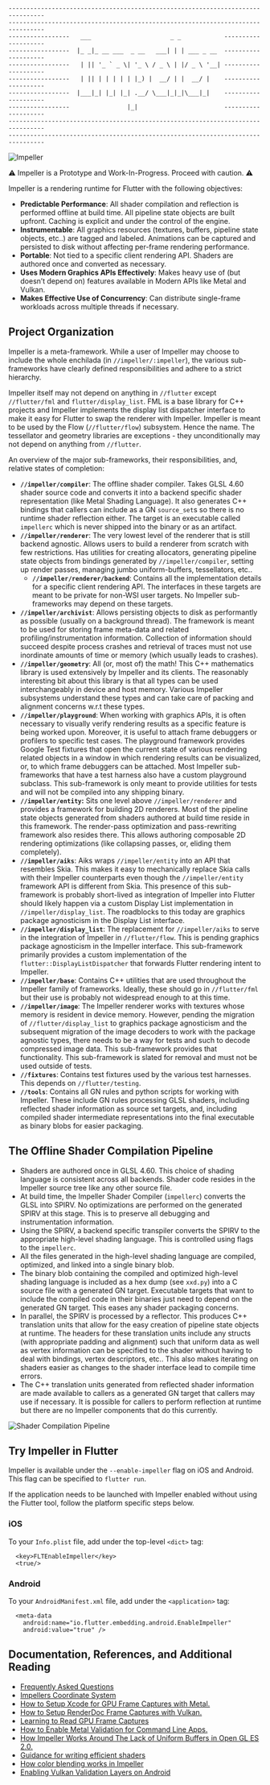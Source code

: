 ```
--------------------------------------------------------------------------------
--------------------------------------------------------------------------------
-----------------   ___                      _ _            --------------------
-----------------  |_ _|_ __ ___  _ __   ___| | | ___ _ __  --------------------
-----------------   | || '_ ` _ \| '_ \ / _ \ | |/ _ \ '__| --------------------
-----------------   | || | | | | | |_) |  __/ | |  __/ |    --------------------
-----------------  |___|_| |_| |_| .__/ \___|_|_|\___|_|    --------------------
-----------------                |_|                        --------------------
--------------------------------------------------------------------------------
--------------------------------------------------------------------------------
```

![Impeller](docs/assets/showcase.png)

⚠️ Impeller is a Prototype and Work-In-Progress. Proceed with caution. ⚠️

Impeller is a rendering runtime for Flutter with the following objectives:

* **Predictable Performance**: All shader compilation and reflection is
  performed offline at build time. All pipeline state objects are built upfront.
  Caching is explicit and under the control of the engine.
* **Instrumentable**: All graphics resources (textures, buffers, pipeline state
  objects, etc..) are tagged and labeled. Animations can be captured and
  persisted to disk without affecting per-frame rendering performance.
* **Portable**: Not tied to a specific client rendering API. Shaders are
  authored once and converted as necessary.
* **Uses Modern Graphics APIs Effectively**: Makes heavy use of (but doesn’t
  depend on) features available in Modern APIs like Metal and Vulkan.
* **Makes Effective Use of Concurrency**: Can distribute single-frame workloads
  across multiple threads if necessary.

## Project Organization

Impeller is a meta-framework. While a user of Impeller may choose to include the
whole enchilada (in `//impeller/:impeller`), the various sub-frameworks have
clearly defined responsibilities and adhere to a strict hierarchy.

Impeller itself may not depend on anything in `//flutter` except `//flutter/fml`
and `flutter/display_list`. FML is a base library for C++ projects and Impeller
implements the display list dispatcher interface to make it easy for Flutter to
swap the renderer with Impeller. Impeller is meant to be used by the Flow
(`//flutter/flow`) subsystem. Hence the name. The tessellator and geometry
libraries are exceptions - they unconditionally may not depend on anything from
`//flutter`.

An overview of the major sub-frameworks, their responsibilities, and, relative
states of completion:

* **`//impeller/compiler`**: The offline shader compiler. Takes GLSL 4.60 shader
  source code and converts it into a backend specific shader representation
  (like Metal Shading Language). It also generates C++ bindings that callers can
  include as a GN `source_set`s so there is no runtime shader reflection either.
  The target is an executable called `impellerc` which is never shipped into the
  binary or as an artifact.
* **`//impeller/renderer`**: The very lowest level of the renderer that is still
  backend agnostic. Allows users to build a renderer from scratch with few
  restrictions. Has utilities for creating allocators, generating pipeline state
  objects from bindings generated by `//impeller/compiler`, setting up render
  passes, managing jumbo uniform-buffers, tessellators, etc..
  * **`//impeller/renderer/backend`**: Contains all the implementation details
      for a specific client rendering API. The interfaces in these targets are
      meant to be private for non-WSI user targets. No Impeller sub-frameworks
      may depend on these targets.
* **`//impeller/archivist`**: Allows persisting objects to disk as performantly
  as possible (usually on a background thread). The framework is meant to be
  used for storing frame meta-data and related profiling/instrumentation
  information. Collection of information should succeed despite process crashes
  and retrieval of traces must not use inordinate amounts of time or memory
  (which usually leads to crashes).
* **`//impeller/geometry`**: All (or, most of) the math! This C++ mathematics
  library is used extensively by Impeller and its clients. The reasonably
  interesting bit about this library is that all types can be used
  interchangeably in device and host memory. Various Impeller subsystems
  understand these types and can take care of packing and alignment concerns
  w.r.t these types.
* **`//impeller/playground`**: When working with graphics APIs, it is often
  necessary to visually verify rendering results as a specific feature is being
  worked upon. Moreover, it is useful to attach frame debuggers or profilers to
  specific test cases. The playground framework provides Google Test fixtures
  that open the current state of various rendering related objects in a window
  in which rendering results can be visualized, or, to which frame debuggers can
  be attached. Most Impeller sub-frameworks that have a test harness also have a
  custom playground subclass. This sub-framework is only meant to provide
  utilities for tests and will not be compiled into any shipping binary.
* **`//impeller/entity`:** Sits one level above `//impeller/renderer` and
  provides a framework for building 2D renderers. Most of the pipeline state
  objects generated from shaders authored at build time reside in this
  framework. The render-pass optimization and pass-rewriting framework also
  resides there. This allows authoring composable 2D rendering optimizations
  (like collapsing passes, or, eliding them completely).
* **`//impeller/aiks`**: Aiks wraps `//impeller/entity` into an API that
  resembles Skia. This makes it easy to mechanically replace Skia calls with
  their Impeller counterparts even though the `//impeller/entity` framework API
  is different from Skia. This presence of this sub-framework is probably
  short-lived as integration of Impeller into Flutter should likely happen via a
  custom Display List implementation in `//impeller/display_list`. The
  roadblocks to this today are graphics package agnosticism in the Display List
  interface.
* **`//impeller/display_list`**: The replacement for `//impeller/aiks` to serve
  in the integration of Impeller in `//flutter/flow`. This is pending graphics
  package agnosticism in the Impeller interface. This sub-framework primarily
  provides a custom implementation of the `flutter::DisplayListDispatcher` that
  forwards Flutter rendering intent to Impeller.
* **`//impeller/base`**: Contains C++ utilities that are used throughout the
  Impeller family of frameworks. Ideally, these should go in `//flutter/fml` but
  their use is probably not widespread enough to at this time.
* **`//impeller/image`**: The Impeller renderer works with textures whose memory
  is resident in device memory. However, pending the migration of
  `//flutter/display_list` to graphics package agnosticism and the subsequent
  migration of the image decoders to work with the package agnostic types, there
  needs to be a way for tests and such to decode compressed image data. This
  sub-framework provides that functionality. This sub-framework is slated for
  removal and must not be used outside of tests.
* **`//fixtures`**: Contains test fixtures used by the various test harnesses.
  This depends on `//flutter/testing`.
* **`//tools`**: Contains all GN rules and python scripts for working with
  Impeller. These include GN rules processing GLSL shaders, including reflected
  shader information as source set targets, and, including compiled shader
  intermediate representations into the final executable as binary blobs for
  easier packaging.

## The Offline Shader Compilation Pipeline

* Shaders are authored once in GLSL 4.60. This choice of shading language is
  consistent across all backends. Shader code resides in the Impeller source
  tree like any other source file.
* At build time, the Impeller Shader Compiler (`impellerc`) converts the GLSL
  into SPIRV. No optimizations are performed on the generated SPIRV at this
  stage. This is to preserve all debugging and instrumentation information.
* Using the SPIRV, a backend specific transpiler converts the SPIRV to the
  appropriate high-level shading language. This is controlled using flags to the
  `impellerc`.
* All the files generated in the high-level shading language are compiled,
  optimized, and linked into a single binary blob.
* The binary blob containing the compiled and optimized high-level shading
  language is included as a hex dump (see `xxd.py`) into a C source file with a
  generated GN target. Executable targets that want to include the compiled code
  in their binaries just need to depend on the generated GN target. This eases
  any shader packaging concerns.
* In parallel, the SPIRV is processed by a reflector. This produces C++
  translation units that allow for the easy creation of pipeline state objects
  at runtime. The headers for these translation units include any structs (with
  appropriate padding and alignment) such that uniform data as well as vertex
  information can be specified to the shader without having to deal with
  bindings, vertex descriptors, etc.. This also makes iterating on shaders
  easier as changes to the shader interface lead to compile time errors.
* The C++ translation units generated from reflected shader information are made
  available to callers as a generated GN target that callers may use if
  necessary. It is possible for callers to perform reflection at runtime but
  there are no Impeller components that do this currently.

![Shader Compilation Pipeline](docs/assets/shader_pipeline.png)

## Try Impeller in Flutter

Impeller is available under the `--enable-impeller` flag on iOS and Android.
This flag can be specified to `flutter run`.

If the application needs to be launched with Impeller enabled without using the
Flutter tool, follow the platform specific steps below.

### iOS

To your `Info.plist` file, add under the top-level `<dict>` tag:
```
  <key>FLTEnableImpeller</key>
  <true/>
```

### Android

To your `AndroidManifest.xml` file, add under the `<application>` tag:
```
  <meta-data
    android:name="io.flutter.embedding.android.EnableImpeller"
    android:value="true" />
```

## Documentation, References, and Additional Reading

* [Frequently Asked Questions](docs/faq.md)
* [Impellers Coordinate System](docs/coordinate_system.md)
* [How to Setup Xcode for GPU Frame Captures with Metal.](docs/xcode_frame_capture.md)
* [How to Setup RenderDoc Frame Captures with Vulkan.](docs/renderdoc_frame_capture.md)
* [Learning to Read GPU Frame Captures](docs/read_frame_captures.md)
* [How to Enable Metal Validation for Command Line Apps.](docs/metal_validation.md)
* [How Impeller Works Around The Lack of Uniform Buffers in Open GL ES 2.0.](docs/ubo_gles2.md)
* [Guidance for writing efficient shaders](docs/shader_optimization.md)
* [How color blending works in Impeller](docs/blending.md)
* [Enabling Vulkan Validation Layers on Android](docs/android_validation_layers.md)
